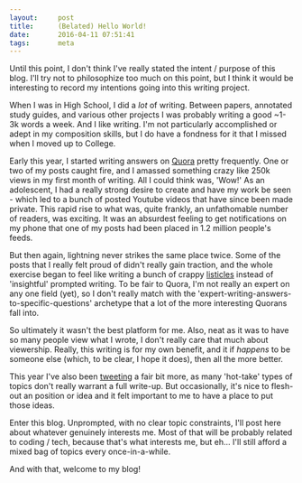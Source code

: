 ```yaml
---
layout:     post
title:      (Belated) Hello World!
date:       2016-04-11 07:51:41
tags:       meta
---
```


Until this point, I don't think I've really stated the intent / purpose of this blog. I'll try not to philosophize too much on this point, but I think it would be interesting to record my intentions going into this writing project.

When I was in High School, I did a *lot* of writing. Between papers, annotated study guides, and various other projects I was probably writing a good ~1-3k words a week. And I like writing. I'm not particularly accomplished or adept in my composition skills, but I do have a fondness for it that I missed when I moved up to College.

Early this year, I started writing answers on [Quora](https://www.quora.com/profile/Benjamin-Congdon-1) pretty frequently. One or two of my posts caught fire, and I amassed something crazy like 250k views in my first month of writing. All I could think was, 'Wow!' As an adolescent, I had a really strong desire to create and have my work be seen - which led to a bunch of posted Youtube videos that have since been made private. This rapid rise to what was, quite frankly, an unfathomable number of readers, was exciting. It was an absurdest feeling to get notifications on my phone that one of my posts had been placed in 1.2 million people's feeds.

But then again, lightning never strikes the same place twice. Some of the posts that I really felt proud of didn't really gain traction, and the whole exercise began to feel like writing a bunch of crappy [listicles](https://en.wikipedia.org/wiki/Listicle) instead of 'insightful' prompted writing. To be fair to Quora, I'm not really an expert on any one field (yet), so I don't really match with the 'expert-writing-answers-to-specific-questions' archetype that a lot of the more interesting Quorans fall into.

So ultimately it wasn't the best platform for me. Also, neat as it was to have so many people view what I wrote, I don't really care that much about viewership. Really, this writing is for my own benefit, and it if *happens* to be someone else (which, to be clear, I hope it does), then all the more better.

This year I've also been [tweeting](https://twitter.com/BenRCongdon) a fair bit more, as many 'hot-take' types of topics don't really warrant a full write-up. But occasionally, it's nice to flesh-out an position or idea and it felt important to me to have a place to put those ideas.

Enter this blog. Unprompted, with no clear topic constraints, I'll post here about whatever genuinely interests me. Most of that will be probably related to coding / tech, because that's what interests me, but eh... I'll still afford a mixed bag of topics every once-in-a-while.

And with that, welcome to my blog!